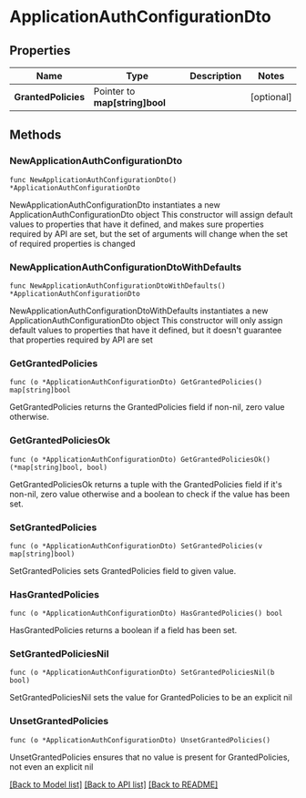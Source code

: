# ApplicationAuthConfigurationDto

## Properties

Name | Type | Description | Notes
------------ | ------------- | ------------- | -------------
**GrantedPolicies** | Pointer to **map[string]bool** |  | [optional] 

## Methods

### NewApplicationAuthConfigurationDto

`func NewApplicationAuthConfigurationDto() *ApplicationAuthConfigurationDto`

NewApplicationAuthConfigurationDto instantiates a new ApplicationAuthConfigurationDto object
This constructor will assign default values to properties that have it defined,
and makes sure properties required by API are set, but the set of arguments
will change when the set of required properties is changed

### NewApplicationAuthConfigurationDtoWithDefaults

`func NewApplicationAuthConfigurationDtoWithDefaults() *ApplicationAuthConfigurationDto`

NewApplicationAuthConfigurationDtoWithDefaults instantiates a new ApplicationAuthConfigurationDto object
This constructor will only assign default values to properties that have it defined,
but it doesn't guarantee that properties required by API are set

### GetGrantedPolicies

`func (o *ApplicationAuthConfigurationDto) GetGrantedPolicies() map[string]bool`

GetGrantedPolicies returns the GrantedPolicies field if non-nil, zero value otherwise.

### GetGrantedPoliciesOk

`func (o *ApplicationAuthConfigurationDto) GetGrantedPoliciesOk() (*map[string]bool, bool)`

GetGrantedPoliciesOk returns a tuple with the GrantedPolicies field if it's non-nil, zero value otherwise
and a boolean to check if the value has been set.

### SetGrantedPolicies

`func (o *ApplicationAuthConfigurationDto) SetGrantedPolicies(v map[string]bool)`

SetGrantedPolicies sets GrantedPolicies field to given value.

### HasGrantedPolicies

`func (o *ApplicationAuthConfigurationDto) HasGrantedPolicies() bool`

HasGrantedPolicies returns a boolean if a field has been set.

### SetGrantedPoliciesNil

`func (o *ApplicationAuthConfigurationDto) SetGrantedPoliciesNil(b bool)`

 SetGrantedPoliciesNil sets the value for GrantedPolicies to be an explicit nil

### UnsetGrantedPolicies
`func (o *ApplicationAuthConfigurationDto) UnsetGrantedPolicies()`

UnsetGrantedPolicies ensures that no value is present for GrantedPolicies, not even an explicit nil

[[Back to Model list]](../README.md#documentation-for-models) [[Back to API list]](../README.md#documentation-for-api-endpoints) [[Back to README]](../README.md)


